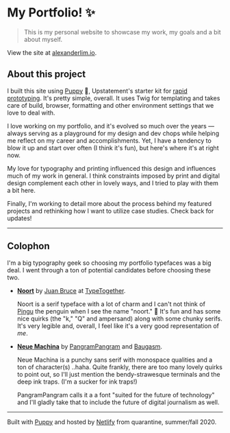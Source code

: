 # My Portfolio! ✨

> This is my personal website to showcase my work, my goals and a bit about myself.

View the site at [alexanderlim.io](https://alexanderlim.io/).
## About this project

I built this site using [Puppy](https://github.com/Upstatement/puppy) 🐶, Upstatement's starter kit for [rapid prototyping](https://upstatement.com/blog/hello-puppy/). It's pretty simple, overall. It uses Twig for templating and takes care of build, browser, formatting and other environment settings that we love to deal with.

I love working on my portfolio, and it's evolved so much over the years — always serving as a playground for my design and dev chops while helping me reflect on my career and accomplishments. Yet, I have a tendency to blow it up and start over often (I think it's fun), but here's where it's at right now.

My love for typography and printing influenced this design and influences much of my work in general. I think constraints imposed by print and digital design complement each other in lovely ways, and I tried to play with them a bit here.

Finally, I'm working to detail more about the process behind my featured projects and rethinking how I want to utilize case studies. Check back for updates! 

---

## Colophon

I'm a big typography geek so choosing my portfolio typefaces was a big deal. I went through a ton of potential candidates before choosing these two.

- **[Noort](https://www.type-together.com/noort-font)** by [Juan Bruce](https://www.type-together.com/juan-bruce) at [TypeTogether](https://www.type-together.com/).

    Noort is a serif typeface with a lot of charm and I can't not think of [Pingu](https://media1.tenor.com/images/44471015b444baa3fa4a36ce8574566f/tenor.gif?itemid=6123519) the penguin when I see the name "noort." 🐧 It's fun and has some nice quirks (the "k," "Q" and ampersand) along with some chunky serifs. It's very legible and, overall, I feel like it's a very good representation of _me_.

- **[Neue Machina](https://pangrampangram.com/products/neue-machina?variant=14717504225322)** by [PangramPangram](https://pangrampangram.com/) and [Baugasm](http://baugasm.com/).

  Neue Machina is a punchy sans serif with monospace qualities and a ton of character(s) ..haha. Quite frankly, there are too many lovely quirks to point out, so I'll just mention the bendy-strawesque terminals and the deep ink traps. (I'm a sucker for ink traps!)

  PangramPangram calls it a a font "suited for the future of technology" and I'll gladly take that to include the future of digital journalism as well.

---

Built with [Puppy](https://github.com/Upstatement/puppy) and hosted by [Netlify](https://www.netlify.com/) from quarantine, summer/fall 2020.

